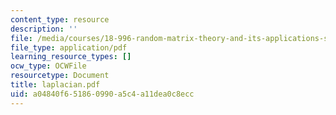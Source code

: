 ```yaml
---
content_type: resource
description: ''
file: /media/courses/18-996-random-matrix-theory-and-its-applications-spring-2004/a04840f651860990a5c4a11dea0c8ecc_laplacian.pdf
file_type: application/pdf
learning_resource_types: []
ocw_type: OCWFile
resourcetype: Document
title: laplacian.pdf
uid: a04840f6-5186-0990-a5c4-a11dea0c8ecc
---
```

